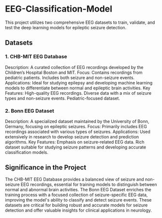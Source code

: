# EEG-Classification-Model
This project utilizes two comprehensive EEG datasets to train, validate, and test the deep learning models for epileptic seizure detection.

## Datasets
### 1. CHB-MIT EEG Database
Description: A curated collection of EEG recordings developed by the Children’s Hospital Boston and MIT.
Focus: 
Contains recordings from pediatric patients.
Includes both seizure and non-seizure events.
Applications: Ideal for studying epilepsy and developing machine learning models to differentiate between normal and epileptic brain activities.
Key Features:
High-quality EEG recordings.
Diverse data with a mix of seizure types and non-seizure events.
Pediatric-focused dataset.

### 2. Bonn EEG Dataset
Description: A specialized dataset maintained by the University of Bonn, Germany, focusing on epileptic seizures.
Focus:
Primarily includes EEG recordings associated with various types of seizures.
Applications: Used extensively in research to develop seizure detection and prediction algorithms.
Key Features:
Emphasis on seizure-related EEG data.
Rich dataset suitable for studying seizure patterns and developing accurate classification models.

## Significance in the Project
The CHB-MIT EEG Database provides a balanced view of seizure and non-seizure EEG recordings, essential for training models to distinguish between normal and abnormal brain activities.
The Bonn EEG Dataset enriches the training process with a focused collection of seizure-specific EEG data, improving the model's ability to classify and detect seizure events.
These datasets are critical for building robust and accurate models for seizure detection and offer valuable insights for clinical applications in neurology.
